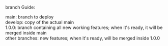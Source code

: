 branch Guide:<br>

main: branch to deploy <br>
develop: copy of the actual main<br>
1.0.0: branch containing all new working features; when it's ready, it will be merged inside main<br>
other branches: new features; when it's ready, will be merged inside 1.0.0<br>
